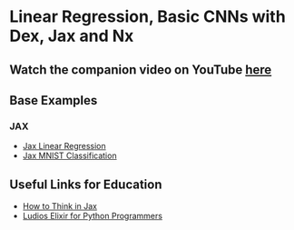 # Linear Regression, Basic CNNs with Dex, Jax and Nx

## Watch the companion video on YouTube [here](https://youtu.be/OuyrFujaTE0)

## Base Examples
### JAX
- [Jax Linear Regression](https://coax.readthedocs.io/en/latest/examples/linear_regression/jax.html)
- [Jax MNIST Classification](https://github.com/google/jax/blob/main/examples/mnist_classifier.py)

## Useful Links for Education
- [How to Think in Jax](https://jax.readthedocs.io/en/latest/notebooks/thinking_in_jax.html)
- [Ludios Elixir for Python Programmers](https://ludios.org/elixir-for-python-programmers/)
